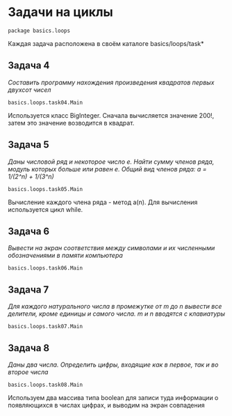 Задачи на циклы
===============

	package basics.loops

Каждая задача расположена в своём каталоге basics/loops/task*

Задача 4
------------------------------
*Составить программу нахождения произведения квадратов первых двухсот чисел*

	basics.loops.task04.Main

Используется класс BigInteger. Сначала вычисляется значение 200!, затем это значение возводится в квадрат.

Задача 5
------------------------------
*Даны числовой ряд и некоторое число e. Найти сумму членов ряда, модуль которых больше или равен e.
Общий вид членов ряда: a = 1/(2^n) + 1/(3^n)*

	basics.loops.task05.Main

Вычисление каждого члена ряда - метод a(n). Для вычиcления используется цикл while.

Задача 6
------------------------------
*Вывести на экран соответствия между символами и их численными обозначениями в памяти компьютера*

	basics.loops.task06.Main

Задача 7
------------------------------
*Для каждого натурального числа в промежутке от m до n вывести все делители, кроме единицы и самого числа. m и n вводятся с клавиатуры*

	basics.loops.task07.Main

Задача 8
------------------------------
*Даны два числа. Определить цифры, входящие как в первое, так и во второе числа*

	basics.loops.task08.Main

Используем два массива типа boolean для записи туда информации о появляющихся в числах цифрах, и выводим на экран совпадения
